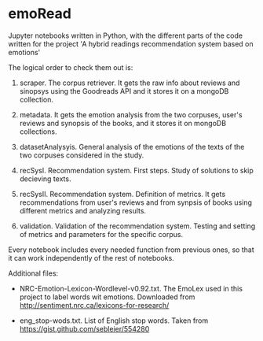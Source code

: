 # emoRead
Jupyter notebooks written in Python, with the different parts of the code written for the project 'A hybrid readings recommendation system based on emotions'

The logical order to check them out is:

1. scraper. The corpus retriever. It gets the raw info about reviews and sinopsys using the Goodreads API and it stores it on a mongoDB collection.

2. metadata. It gets the emotion analysis from the two corpuses, user's reviews and synopsis of the books, and it stores it on mongoDB collections.

3. datasetAnalysyis. General analysis of the emotions of the texts of the two corpuses considered in the study.

4. recSysI. Recommendation system. First steps. Study of solutions to skip decieving texts.

5. recSysII. Recommendation system. Definition of metrics. It gets recommendations from user's reviews and from synpsis of books using different metrics and analyzing results.

6. validation. Validation of the recommendation system. Testing and setting of metrics and parameters for the specific corpus. 

Every notebook includes every needed function from previous ones, so that it can work independently of the rest of notebooks.

Additional files:

- NRC-Emotion-Lexicon-Wordlevel-v0.92.txt. The EmoLex used in this project to label words wit emotions. Downloaded from http://sentiment.nrc.ca/lexicons-for-research/

- eng_stop-wods.txt. List of English stop words. Taken from https://gist.github.com/sebleier/554280
